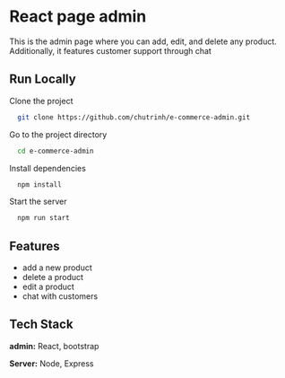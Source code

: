 
# React page admin

This is the admin page where you can add, edit, and delete any product. Additionally, it features customer support through chat


## Run Locally

Clone the project

```bash
  git clone https://github.com/chutrinh/e-commerce-admin.git
```

Go to the project directory

```bash
  cd e-commerce-admin
```

Install dependencies

```bash
  npm install
```

Start the server

```bash
  npm run start
```


## Features

- add a new product
- delete a product
- edit a product
- chat with customers


## Tech Stack

**admin:** React, bootstrap

**Server:** Node, Express

